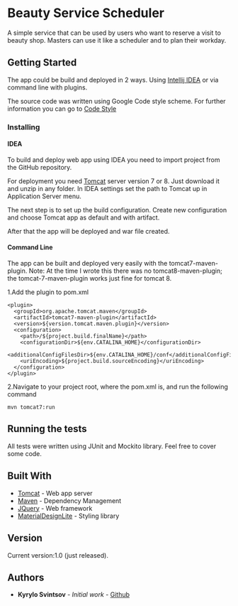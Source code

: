 # Beauty Service Scheduler

A simple service that can be used by users who want to reserve a visit to beauty shop. Masters can use it like a scheduler and to plan their workday.

## Getting Started

The app could be build and deployed in 2 ways. Using [Intellij IDEA](https://www.jetbrains.com/idea/) or via command line with plugins. 

The source code was written using Google Code style scheme. For further information you can go to [Code Style](https://google.github.io/styleguide/javaguide.html)

### Installing

#### IDEA

To build and deploy web app using IDEA you need to import project from the GitHub repository. 

For deployment you need [Tomcat](https://tomcat.apache.org/download-80.cgi) server version 7 or 8. Just download it and unzip in any folder. 
In IDEA settings set the path to Tomcat up in Application Server menu.

The next step is to set up the build configuration. Create new configuration and choose Tomcat app as default and with artifact. 

After that the app will be deployed and war file created.

#### Command Line

The app can be built and deployed very easily with the tomcat7-maven-plugin. Note: At the time I wrote this there was no tomcat8-maven-plugin; the tomcat-7-maven-plugin works just fine for tomcat 8.

1.Add the plugin to pom.xml

```
<plugin>
  <groupId>org.apache.tomcat.maven</groupId>
  <artifactId>tomcat7-maven-plugin</artifactId>
  <version>${version.tomcat.maven.plugin}</version>
  <configuration>
    <path>/${project.build.finalName}</path>
    <configurationDir>${env.CATALINA_HOME}</configurationDir>
    <additionalConfigFilesDir>${env.CATALINA_HOME}/conf</additionalConfigFilesDir>
    <uriEncoding>${project.build.sourceEncoding}</uriEncoding>
  </configuration>
</plugin>
```

2.Navigate to your project root, where the pom.xml is, and run the following command

```
mvn tomcat7:run
```

## Running the tests

All tests were written using JUnit and Mockito library. Feel free to cover some code.

## Built With

* [Tomcat](https://tomcat.apache.org/download-80.cgi) - Web app server
* [Maven](https://maven.apache.org/) - Dependency Management
* [JQuery](https://jquery.com/) - Web framework
* [MaterialDesignLite](https://getmdl.io/templates/index.html) - Styling library

## Version

Current version:1.0 (just released).

## Authors

* **Kyrylo Svintsov** - *Initial work* - [Github](https://github.com/svintsov)
